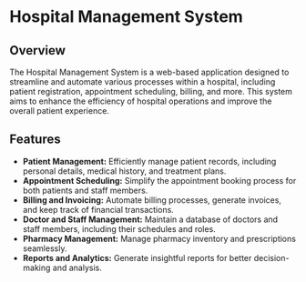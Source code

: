 # Hospital Management System

## Overview

The Hospital Management System is a web-based application designed to streamline and automate various processes within a hospital, including patient registration, appointment scheduling, billing, and more. This system aims to enhance the efficiency of hospital operations and improve the overall patient experience.

## Features

- **Patient Management:** Efficiently manage patient records, including personal details, medical history, and treatment plans.
- **Appointment Scheduling:** Simplify the appointment booking process for both patients and staff members.
- **Billing and Invoicing:** Automate billing processes, generate invoices, and keep track of financial transactions.
- **Doctor and Staff Management:** Maintain a database of doctors and staff members, including their schedules and roles.
- **Pharmacy Management:** Manage pharmacy inventory and prescriptions seamlessly.
- **Reports and Analytics:** Generate insightful reports for better decision-making and analysis.


